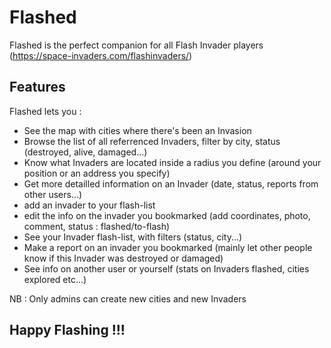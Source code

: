 # Flashed

Flashed is the perfect companion for all Flash Invader players (https://space-invaders.com/flashinvaders/)

## Features

Flashed lets you :
- See the map with cities where there's been an Invasion
- Browse the list of all referrenced Invaders, filter by city, status (destroyed, alive, damaged...)
- Know what Invaders are located inside a radius you define (around your position or an address you specify)
- Get more detailled information on an Invader (date, status, reports from other users...)
- add an invader to your flash-list
- edit the info on the invader you bookmarked (add coordinates, photo, comment, status : flashed/to-flash)
- See your Invader flash-list, with filters (status, city...)
- Make a report on an invader you bookmarked (mainly let other people know if this Invader was destroyed or damaged)
- See info on another user or yourself (stats on Invaders flashed, cities explored etc...)

NB : Only admins can create new cities and new Invaders



## Happy Flashing !!!

